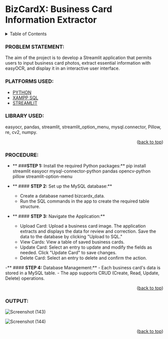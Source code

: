 <a name="readme-top"></a>
#   __BizCardX: Business Card Information Extractor__

<!-- TABLE OF CONTENTS -->
<details>
  <summary>Table of Contents</summary>
  <ol>
    <li>
      <a href="#problem-statement">PROBLEM STATEMENT</a>
    </li>
    <li>
      <a href="#platforms-used">PLATFORMS USED</a>
    </li>
    <li><a href="#library-used">LIBRARY USED</a></li>
    <li><a href="#procedure">PROCEDURE</a></li>
    <li><a href="#output">OUTPUT</a></li>
  </ol>
</details>

<!-- PROBLEM STATEMENT -->
### PROBLEM STATEMENT:
The aim of the project is to develop a Streamlit application that permits users to input business card photos, extract essential information with easyOCR, and display it in an interactive user interface.

<!-- PLATFORMS USED -->
### PLATFORMS USED:

* [PYTHON](https://www.python.org/)
* [XAMPP SQL](https://www.apachefriends.org/index.html)
* [STREAMLIT](https://streamlit.io/)
  
<!-- LIBRARY USED -->
### LIBRARY USED:
easyocr, pandas, streamlit, streamlit_option_menu, mysql.connector, Pillow, re, cv2, numpy.

<p align="right">(<a href="#readme-top">back to top</a>)</p>

<!-- PROCEDURE -->
### PROCEDURE:


- ** ###__STEP 1:__ Install the required Python packages:**
     pip install streamlit easyocr mysql-connector-python pandas opencv-python 
     pillow 
     streamlit-option-menu
  
- ** #### __STEP 2:__ Set up the MySQL database:**
    - Create a database named bizcardx_data.
    - Run the SQL commands in the app to create the required table structure.

- ** #### __STEP 3:__ Navigate the Application:**
    - Upload Card: Upload a business card image. The application extracts and 
      displays the data for review and correction. Save the data to the database by clicking "Upload to SQL."
    - View Cards: View a table of saved business cards.
    - Update Card: Select an entry to update and modify the fields as needed. Click "Update Card" to save changes.
    - Delete Card: Select an entry to delete and confirm the action.

-** #### __STEP 4:__ Database Management:**
    - Each business card's data is stored in a MySQL table.
    - The app supports CRUD (Create, Read, Update, Delete) operations.

<p align="right">(<a href="#readme-top">back to top</a>)</p>

<!-- OUTPUT -->
### OUTPUT:
   ![Screenshot (143)](https://github.com/user-attachments/assets/72b44683-ebf0-42c2-b26d-20bac6050091)

  ![Screenshot (144)](https://github.com/user-attachments/assets/485e5638-f01f-4a4f-9232-2cea8488decb)

   
<p align="right">(<a href="#readme-top">back to top</a>)</p>


